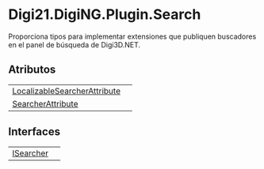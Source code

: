 # Digi21.DigiNG.Plugin.Search

Proporciona tipos para implementar extensiones que publiquen buscadores en el panel de búsqueda de Digi3D.NET.

## Atributos

|  |  |
| :--- | :--- |
| [LocalizableSearcherAttribute](atributos/localizablesearcherattribute.md) |  |
| [SearcherAttribute](atributos/searcherattribute.md) |  |

## Interfaces

|  |  |
| :--- | :--- |
| [ISearcher](interfaces/isearcher.md) |  |



